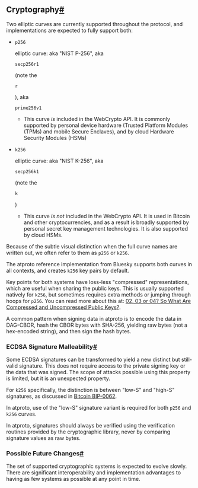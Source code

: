## Cryptography[#](https://atproto.com/specs/cryptography#cryptography)

Two elliptic curves are currently supported throughout the protocol, and implementations are expected to fully support both:

- ```
  p256
  ```

   

  elliptic curve: aka "NIST P-256", aka

   

  ```
  secp256r1
  ```

   

  (note the

   

  ```
  r
  ```

  ), aka

   

  ```
  prime256v1
  ```

  - This curve *is* included in the WebCrypto API. It is commonly supported by personal device hardware (Trusted Platform Modules (TPMs) and mobile Secure Enclaves), and by cloud Hardware Security Modules (HSMs)

- ```
  k256
  ```

   

  elliptic curve: aka "NIST K-256", aka

   

  ```
  secp256k1
  ```

   

  (note the

   

  ```
  k
  ```

  )

  - This curve *is not* included in the WebCrypto API. It is used in Bitcoin and other cryptocurrencies, and as a result is broadly supported by personal secret key management technologies. It is also supported by cloud HSMs.

Because of the subtle visual distinction when the full curve names are written out, we often refer to them as `p256` or `k256`.

The atproto reference implementation from Bluesky supports both curves in all contexts, and creates `k256` key pairs by default.

Key points for both systems have loss-less "compressed" representations, which are useful when sharing the public keys. This is usually supported natively for `k256`, but sometimes requires extra methods or jumping through hoops for `p256`. You can read more about this at: [02, 03 or 04? So What Are Compressed and Uncompressed Public Keys?](https://medium.com/asecuritysite-when-bob-met-alice/02-03-or-04-so-what-are-compressed-and-uncompressed-public-keys-6abcb57efeb6).

A common pattern when signing data in atproto is to encode the data in DAG-CBOR, hash the CBOR bytes with SHA-256, yielding raw bytes (not a hex-encoded string), and then sign the hash bytes.

### ECDSA Signature Malleability[#](https://atproto.com/specs/cryptography#ecdsa-signature-malleability)

Some ECDSA signatures can be transformed to yield a new distinct but still-valid signature. This does not require access to the private signing key or the data that was signed. The scope of attacks possible using this property is limited, but it is an unexpected property.

For `k256` specifically, the distinction is between "low-S" and "high-S" signatures, as discussed in [Bitcoin BIP-0062](https://github.com/bitcoin/bips/blob/master/bip-0062.mediawiki).

In atproto, use of the "low-S" signature variant is required for both `p256` and `k256` curves.

In atproto, signatures should always be verified using the verification routines provided by the cryptographic library, never by comparing signature values as raw bytes.

### Possible Future Changes[#](https://atproto.com/specs/cryptography#possible-future-changes)

The set of supported cryptographic systems is expected to evolve slowly. There are significant interoperability and implementation advantages to having as few systems as possible at any point in time.